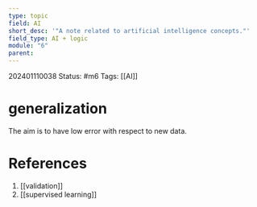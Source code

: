 ```yaml
---
type: topic
field: AI
short_desc: '"A note related to artificial intelligence concepts."'
field_type: AI + logic
module: "6"
parent:
---
```



202401110038
Status: #m6
Tags: [[AI]]

# generalization

The aim is to have low error with respect to new data.
# References

1. [[validation]]
2. [[supervised learning]]